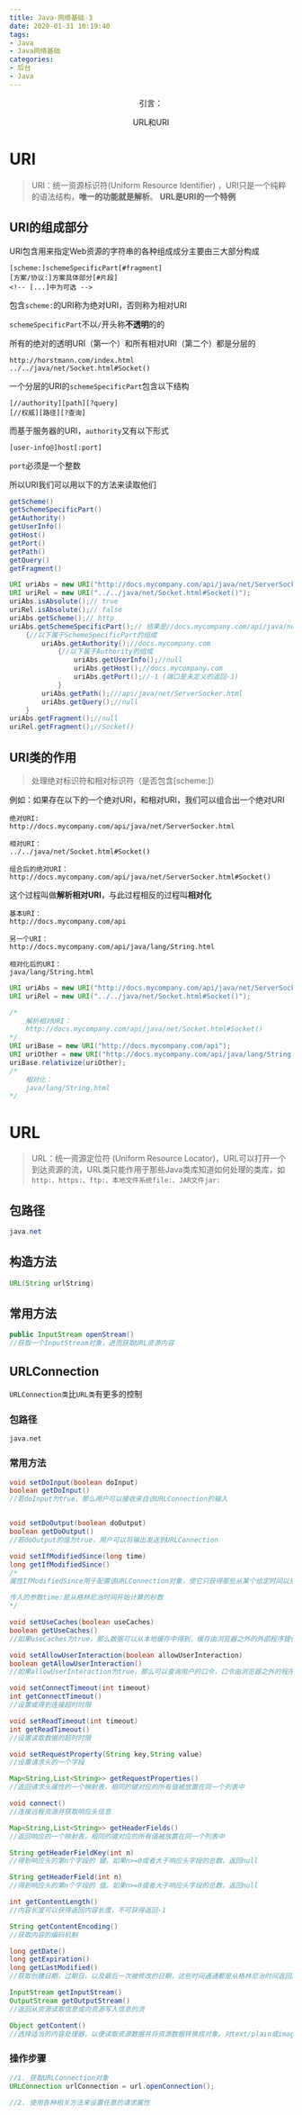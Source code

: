 ```yaml
---
title: Java-网络基础-3
date: 2020-01-31 10:19:40
tags: 
- Java
- Java网络基础
categories: 
- 后台
- Java
---
```


<center>
引言：

URL和URI
</center>

<!-- more -->


# URI
> URI：统一资源标识符(Uniform Resource Identifier)
，URI只是一个纯粹的语法结构，**唯一的功能就是解析**。
**URL是URI的一个特例**

## URI的组成部分
URI包含用来指定Web资源的字符串的各种组成成分主要由三大部分构成
```
[scheme:]schemeSpecificPart[#fragment]
[方案/协议:]方案具体部分[#片段]
<!-- [...]中为可选 -->
```
包含`scheme:`的URI称为绝对URI，否则称为相对URI

`schemeSpecificPart`不以`/`开头称**不透明**的的

所有的绝对的透明URI（第一个）和所有相对URI（第二个）都是分层的
```
http://horstmann.com/index.html
../../java/net/Socket.html#Socket()
```
一个分层的URI的`schemeSpecificPart`包含以下结构
```
[//authority][path][?query]
[//权威][路径][?查询]
```
而基于服务器的URI，`authority`又有以下形式
```
[user-info@]host[:port]
```
`port`必须是一个整数

所以URI我们可以用以下的方法来读取他们
```java
getScheme()
getSchemeSpecificPart()
getAuthority()
getUserInfo()
getHost()
getPort()
getPath()
getQuery()
getFragment()
```
```java
URI uriAbs = new URI("http://docs.mycompany.com/api/java/net/ServerSocker.html");
URI uriRel = new URI("../../java/net/Socket.html#Socket()");
uriAbs.isAbsolute();// true
uriRel.isAbsolute();// false
uriAbs.getScheme();// http
uriAbs.getSchemeSpecificPart();// 结果是//docs.mycompany.com/api/java/net/ServerSocker.html
    {//以下属于SchemeSpecificPart的组成
        uriAbs.getAuthority();//docs.mycompany.com
            {//以下属于Authority的组成
                uriAbs.getUserInfo();//null
                uriAbs.getHost();//docs.mycompany.com
                uriAbs.getPort();//-1 (端口是未定义的返回-1)
            }
        uriAbs.getPath();///api/java/net/ServerSocker.html
        uriAbs.getQuery();//null
    }
uriAbs.getFragment();//null
uriRel.getFragment();//Socket()
```
## URI类的作用
> 处理绝对标识符和相对标识符（是否包含[scheme:]）

例如：如果存在以下的一个绝对URI，和相对URI，我们可以组合出一个绝对URI
```
绝对URI: 
http://docs.mycompany.com/api/java/net/ServerSocker.html

相对URI：
../../java/net/Socket.html#Socket()

组合后的绝对URI：
http://docs.mycompany.com/api/java/net/ServerSocker.html#Socket()
```
这个过程叫做**解析相对URI**，与此过程相反的过程叫**相对化**
```
基本URI：
http://docs.mycompany.com/api

另一个URI：
http://docs.mycompany.com/api/java/lang/String.html

相对化后的URI：
java/lang/String.html
```
```java
URI uriAbs = new URI("http://docs.mycompany.com/api/java/net/ServerSocker.html");
URI uriRel = new URI("../../java/net/Socket.html#Socket()");

/*
    解析相对URI：
    http://docs.mycompany.com/api/java/net/Socket.html#Socket()
*/
URI uriBase = new URI("http://docs.mycompany.com/api");
URI uriOther = new URI("http://docs.mycompany.com/api/java/lang/String.html");
uriBase.relativize(uriOther);
/*
    相对化：
    java/lang/String.html
*/
```

# URL
> URL：统一资源定位符 (Uniform Resource Locator)，URL可以打开一个到达资源的流，URL类只能作用于那些Java类库知道如何处理的类库，如`http:、https:、ftp:、本地文件系统file:、JAR文件jar:`

## 包路径
```java
java.net
```
## 构造方法
```java
URL(String urlString)
```

## 常用方法
```java
public InputStream openStream()
//获取一个InputStream对象，进而获取URL资源内容
```
## URLConnection
`URLConnection类`比`URL类`有更多的控制
### 包路径
```
java.net
```

### 常用方法
```java
void setDoInput(boolean doInput)
boolean getDoInput()
//若doInput为true，那么用户可以接收来自该URLConnection的输入


void setDoOutput(boolean doOutput)
boolean getDoOutput()
//若doOutput的值为true，用户可以将输出发送到URLConnection

void setIfModifiedSince(long time)
long getIfModifiedSince()
/*
属性IfModifiedSince用于配置该URLConnection对象，使它只获得那些从某个给定时间以来被修改的数据

传入的参数time:是从格林尼治时间开始计算的秒数
*/

void setUseCaches(boolean useCaches)
boolean getUseCaches()
//如果useCaches为true，那么数据可以从本地缓存中得到，缓存由浏览器之外的外部程序提供

void setAllowUserInteraction(boolean allowUserInteraction)
boolean getAllowUserInteraction()
//如果allowUserInteraction为true，那么可以查询用户的口令，口令由浏览器之外的程序提供

void setConnectTimeout(int timeout)
int getConnectTimeout()
//设置或得到连接超时时限

void setReadTimeout(int timeout)
int getReadTimeout()
//设置读取数据的超时时限

void setRequestProperty(String key,String value)
//设置请求头的一个字段

Map<String,List<String>> getRequestProperties()
//返回请求头属性的一个映射表，相同的键对应的所有值被放置在同一个列表中

void connect()
//连接远程资源并获取响应头信息

Map<String,List<String>> getHeaderFields()
//返回响应的一个映射表，相同的键对应的所有值被放置在同一个列表中

String getHeaderFieldKey(int n)
//得到响应头的第n个字段的 键。如果n>=0或者大于响应头字段的总数，返回null

String getHeaderField(int n)
//得到响应头的第n个字段的 值。如果n>=0或者大于响应头字段的总数，返回null

int getContentLength()
//内容长度可以获得返回内容长度，不可获得返回-1

String getContentEncoding()
//获取内容的编码机制

long getDate()
long getExpiration()
long getLastModified()
//获取创建日期，过期日，以及最后一次被修改的日期，这些时间通通都是从格林尼治时间返回的秒数

InputStream getInputStream()
OutputStream getOutputStream()
//返回从资源读取信息或向资源写入信息的流

Object getContent()
//选择适当的内容处理器，以便读取资源数据并将资源数据转换成对象。对text/plain或image/gif之类的标准内容类型没有用处，除非自己安装内容处理器
```



### 操作步骤

```java
//1. 获取URLConnection对象
URLConnection urlConnection = url.openConnection();

//2. 使用各种相关方法来设置任意的请求属性



```
